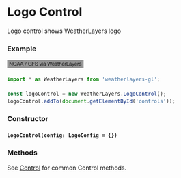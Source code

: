 # Logo Control

Logo control shows WeatherLayers logo

### Example

![Logo Control](../../.gitbook/assets/attribution-control.png)

```javascript
import * as WeatherLayers from 'weatherlayers-gl';

const logoControl = new WeatherLayers.LogoControl();
logoControl.addTo(document.getElementById('controls'));
```

### Constructor

#### `LogoControl(config: LogoConfig = {})`

### Methods

See [Control](control.md) for common Control methods.

